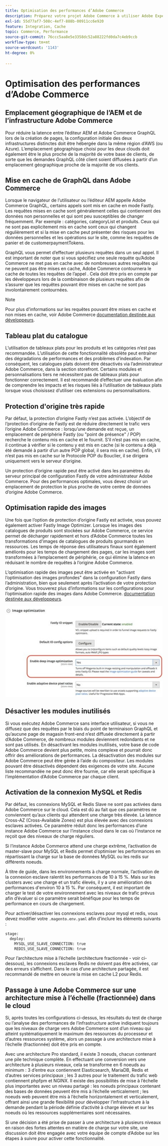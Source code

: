 ```yaml
---
title: Optimisation des performances d’Adobe Commerce
description: Préparez votre projet Adobe Commerce à utiliser Adobe Experience Manager en tant que CMS en modifiant certains paramètres par défaut.
exl-id: 55d77af7-508c-4ef7-888b-00911cc6e920
feature: Integration, Cache
topic: Commerce, Performance
source-git-commit: 76ccc5aa8e5e3358dc52a88222fd0da7c4eb9ccb
workflow-type: tm+mt
source-wordcount: '1143'
ht-degree: 0%

---
```


# Optimisation des performances d’Adobe Commerce

## Emplacement géographique de l’AEM et de l’infrastructure Adobe Commerce

Pour réduire la latence entre l’éditeur AEM et Adobe Commerce GraphQL lors de la création de pages, la configuration initiale des deux infrastructures distinctes doit être hébergée dans la même région d’AWS (ou Azure). L’emplacement géographique choisi pour les deux clouds doit également être le plus proche de la majorité de votre base de clients, de sorte que les demandes GraphQL côté client soient diffusées à partir d’un emplacement géographique proche de la majorité de vos clients.

## Mise en cache de GraphQL dans Adobe Commerce

Lorsque le navigateur de l’utilisateur ou l’éditeur AEM appelle Adobe Commerce GraphQL, certains appels sont mis en cache en mode Fastly. Les requêtes mises en cache sont généralement celles qui contiennent des données non personnelles et qui sont peu susceptibles de changer fréquemment. Par exemple : catégories, categoryList et produits. Ceux qui ne sont pas explicitement mis en cache sont ceux qui changent régulièrement et si la mise en cache peut présenter des risques pour les données personnelles et les opérations sur le site, comme les requêtes de panier et de customerpaymentTokens.

GraphQL vous permet d’effectuer plusieurs requêtes dans un seul appel. Il est important de noter que si vous spécifiez une seule requête qu’Adobe Commerce ne met pas en cache avec de nombreuses autres requêtes qui ne peuvent pas être mises en cache, Adobe Commerce contournera le cache de toutes les requêtes de l’appel . Cela doit être pris en compte par les développeurs lors de la combinaison de plusieurs requêtes afin de s’assurer que les requêtes pouvant être mises en cache ne sont pas involontairement contournées.

>[!NOTE]
>
> Pour plus d’informations sur les requêtes pouvant être mises en cache et non mises en cache, voir Adobe Commerce [documentation destinée aux développeurs](https://devdocs.magento.com/guides/v2.4/graphql/caching.html).

## Tableau plat du catalogue

L’utilisation de tableaux plats pour les produits et les catégories n’est pas recommandée. L’utilisation de cette fonctionnalité obsolète peut entraîner des dégradations de performances et des problèmes d’indexation. Par conséquent, les catalogues plats doivent être désactivés via l’administrateur Adobe Commerce, dans la section storefront. Certains modules et personnalisations tiers ne nécessitent pas de tableaux plats pour fonctionner correctement. Il est recommandé d’effectuer une évaluation afin de comprendre les impacts et les risques liés à l’utilisation de tableaux plats lorsque vous choisissez d’utiliser ces extensions ou personnalisations.

## Protection d&#39;origine très rapide

Par défaut, la protection d’origine Fastly n’est pas activée. L’objectif de l’protection d’origine de Fastly est de réduire directement le trafic vers l’origine Adobe Commerce : lorsqu’une demande est reçue, un emplacement de périphérie Fastly (ou &quot;point de présence&quot; / POP) recherche le contenu mis en cache et le fournit. S’il n’est pas mis en cache, il continue à vérifier si le contenu y est mis en cache (si le contenu a déjà été demandé à partir d’un autre POP global, il sera mis en cache). Enfin, s’il n’est pas mis en cache sur le Protocole POP du Bouclier, il se dirigera uniquement vers le serveur d’origine.

Un protection d’origine rapide peut être activé dans les paramètres du serveur principal de configuration Fastly de votre administrateur Adobe Commerce. Pour des performances optimales, vous devez choisir un emplacement de protection le plus proche de votre centre de données d’origine Adobe Commerce.

## Optimisation rapide des images

Une fois que l’option de protection d’origine Fastly est activée, vous pouvez également activer Fastly Image Optimizer. Lorsque les images des catalogues de produits sont stockées sur Adobe Commerce, ce service permet de décharger rapidement et hors d’Adobe Commerce toutes les transformations d’images de catalogues de produits gourmands en ressources. Les temps de réponse des utilisateurs finaux sont également améliorés pour les temps de chargement des pages, car les images sont transformées à l’emplacement de périphérie, ce qui élimine la latence en réduisant le nombre de requêtes à l’origine Adobe Commerce.

L’optimisation rapide des images peut être activée en &quot;activant l’optimisation des images profondes&quot; dans la configuration Fastly dans l’administration, bien que seulement après l’activation de votre protection d’origine. Vous trouverez plus d’informations sur les configurations pour l’optimisation rapide des images dans Adobe Commerce. [documentation destinée aux développeurs](https://devdocs.magento.com/cloud/cdn/fastly-image-optimization.html).

![Capture d’écran des paramètres d’optimisation des images Fastly dans l’administrateur Adobe Commerce](../assets/commerce-at-scale/image-optimization.svg)

## Désactiver les modules inutilisés

Si vous exécutez Adobe Commerce sans interface utilisateur, si vous ne diffusez que des requêtes par le biais du point de terminaison GraphQL et qu’aucune page de magasin front-end n’est diffusée directement à partir d’Adobe Commerce, de nombreux modules deviennent redondants et ne sont pas utilisés. En désactivant les modules inutilisés, votre base de code Adobe Commerce devient plus petite, moins complexe et pourrait donc offrir des améliorations de performances. La désactivation des modules sur Adobe Commerce peut être gérée à l’aide du compositeur. Les modules pouvant être désactivés dépendent des exigences de votre site. Aucune liste recommandée ne peut donc être fournie, car elle serait spécifique à l’implémentation d’Adobe Commerce par chaque client.

## Activation de la connexion MySQL et Redis

Par défaut, les connexions MySQL et Redis Slave ne sont pas activées dans Adobe Commerce sur le cloud. Cela est dû au fait que ces paramètres ne conviennent qu’aux clients qui attendent une charge très élevée. La latence Cross-AZ (Cross-Available Zones) est plus élevée avec des connexions esclaves activées. Ce paramètre réduit donc les performances d’une instance Adobe Commerce sur l’instance cloud dans le cas où l’instance ne reçoit que des niveaux de charge réguliers.

Si l’instance Adobe Commerce attend une charge extrême, l’activation de master-slave pour MySQL et Redis permet d’optimiser les performances en répartissant la charge sur la base de données MySQL ou les redis sur différents noeuds.

À titre de guide, dans les environnements à charge normale, l’activation de la connexion esclave ralentit les performances de 10 à 15 %. Mais sur les clusters avec une charge et un trafic élevés, il y a une amélioration des performances d&#39;environ 10 à 15 %. Par conséquent, il est important de charger le test de votre environnement avec les niveaux de trafic prévus afin d’évaluer si ce paramètre serait bénéfique pour les temps de performance en cours de chargement.

Pour activer/désactiver les connexions esclaves pour mysql et redis, vous devez modifier votre `.magento.env.yaml` afin d’inclure les éléments suivants :

```
stage:
  deploy:
    MYSQL_USE_SLAVE_CONNECTION: true
    REDIS_USE_SLAVE_CONNECTION: true
```

Pour l’architecture mise à l’échelle (architecture fractionnée - voir ci-dessous), les connexions esclaves Redis ne doivent pas être activées, car des erreurs s’affichent. Dans le cas d’une architecture partagée, il est recommandé de mettre en oeuvre la mise en cache L2 pour Redis.

## Passage à une Adobe Commerce sur une architecture mise à l’échelle (fractionnée) dans le cloud

Si, après toutes les configurations ci-dessus, les résultats du test de charge ou l’analyse des performances de l’infrastructure active indiquent toujours que les niveaux de charge vers Adobe Commerce sont d’un niveau qui atteint systématiquement le maximum des ressources du processeur et d’autres ressources système, alors un passage à une architecture mise à l’échelle (fractionnée) doit être pris en compte.

Avec une architecture Pro standard, il existe 3 noeuds, chacun contenant une pile technique complète. En effectuant une conversion vers une architecture à plusieurs niveaux, cela se transforme en 6 noeuds au minimum : 3 d’entre eux contiennent Elasticsearch, MariaDB, Redis et d’autres services principaux ; les 3 autres pour le traitement du trafic web contiennent phpfpm et NGINX. Il existe des possibilités de mise à l’échelle plus importantes avec un niveau partagé : les noeuds principaux contenant des bases de données peuvent être mis à l’échelle verticalement ; les noeuds web peuvent être mis à l’échelle horizontalement et verticalement, offrant ainsi une grande flexibilité pour développer l’infrastructure à la demande pendant la période définie d’activité à charge élevée et sur les noeuds où les ressources supplémentaires sont nécessaires.

Si une décision a été prise de passer à une architecture à plusieurs niveaux en raison des fortes attentes en matière de charge sur votre site, une discussion doit être engagée avec votre équipe de compte d’Adobe sur les étapes à suivre pour activer cette fonctionnalité.
